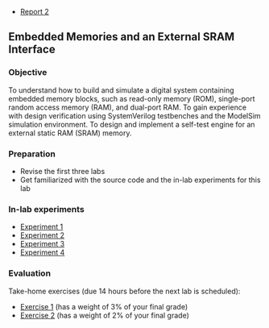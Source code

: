 - [Report 2](exercise2/doc/report.md)

## Embedded Memories and an External SRAM Interface

<a name="objective"></a>
### Objective

To understand how to build and simulate a digital system containing embedded memory blocks, such as read-only memory (ROM), single-port random access memory (RAM), and dual-port RAM. To gain experience with design verification using SystemVerilog testbenches and the ModelSim simulation environment. To design and implement a self-test engine for an external static RAM (SRAM) memory.

### Preparation

* Revise the first three labs
* Get familiarized with the source code and the in-lab experiments for this lab

### In-lab experiments

- [Experiment 1](experiment1/doc/experiment1.md)
- [Experiment 2](experiment2/doc/experiment2.md)
- [Experiment 3](experiment3/doc/experiment3.md)
- [Experiment 4](experiment4/doc/experiment4.md)

### Evaluation

Take-home exercises (due 14 hours before the next lab is scheduled):

- [Exercise 1](exercise1/doc/exercise1.md) (has a weight of 3% of your final grade)
- [Exercise 2](exercise2/doc/exercise2.md) (has a weight of 2% of your final grade)

